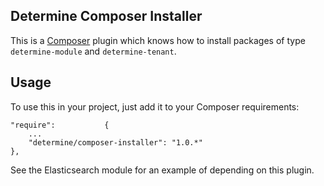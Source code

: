 ## Determine Composer Installer
This is a [Composer](https://getcomposer.org/) plugin which knows how to install packages of type `determine-module` and `determine-tenant`.  

## Usage 
To use this in your project, just add it to your Composer requirements: 

```
"require":           {
    ...
    "determine/composer-installer": "1.0.*"
},
```

See the Elasticsearch module for an example of depending on this plugin.

